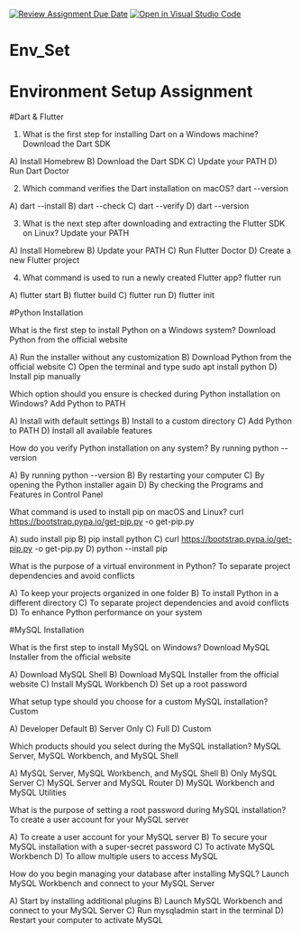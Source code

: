 [![Review Assignment Due Date](https://classroom.github.com/assets/deadline-readme-button-22041afd0340ce965d47ae6ef1cefeee28c7c493a6346c4f15d667ab976d596c.svg)](https://classroom.github.com/a/vnsr1XuU)
[![Open in Visual Studio Code](https://classroom.github.com/assets/open-in-vscode-2e0aaae1b6195c2367325f4f02e2d04e9abb55f0b24a779b69b11b9e10269abc.svg)](https://classroom.github.com/online_ide?assignment_repo_id=15629480&assignment_repo_type=AssignmentRepo)
# Env_Set

# Environment Setup Assignment

#Dart & Flutter

1. What is the first step for installing Dart on a Windows machine? Download the Dart SDK

A) Install Homebrew
B) Download the Dart SDK
C) Update your PATH
D) Run Dart Doctor


2. Which command verifies the Dart installation on macOS? dart --version

A) dart --install
B) dart --check
C) dart --verify
D) dart --version


3. What is the next step after downloading and extracting the Flutter SDK on Linux? Update your PATH

A) Install Homebrew
B) Update your PATH
C) Run Flutter Doctor
D) Create a new Flutter project


4. What command is used to run a newly created Flutter app? flutter run

A) flutter start
B) flutter build
C) flutter run
D) flutter init


#Python Installation

What is the first step to install Python on a Windows system? Download Python from the official website

A) Run the installer without any customization
B) Download Python from the official website
C) Open the terminal and type sudo apt install python
D) Install pip manually

Which option should you ensure is checked during Python installation on Windows? Add Python to PATH

A) Install with default settings
B) Install to a custom directory
C) Add Python to PATH
D) Install all available features

How do you verify Python installation on any system? By running python --version

A) By running python --version
B) By restarting your computer
C) By opening the Python installer again
D) By checking the Programs and Features in Control Panel

What command is used to install pip on macOS and Linux? curl https://bootstrap.pypa.io/get-pip.py -o get-pip.py

A) sudo install pip
B) pip install python
C) curl https://bootstrap.pypa.io/get-pip.py -o get-pip.py
D) python --install pip

What is the purpose of a virtual environment in Python? To separate project dependencies and avoid conflicts

A) To keep your projects organized in one folder
B) To install Python in a different directory
C) To separate project dependencies and avoid conflicts
D) To enhance Python performance on your system

#MySQL Installation

What is the first step to install MySQL on Windows? Download MySQL Installer from the official website

A) Download MySQL Shell
B) Download MySQL Installer from the official website
C) Install MySQL Workbench
D) Set up a root password

What setup type should you choose for a custom MySQL installation? Custom

A) Developer Default
B) Server Only
C) Full
D) Custom

Which products should you select during the MySQL installation? MySQL Server, MySQL Workbench, and MySQL Shell

A) MySQL Server, MySQL Workbench, and MySQL Shell
B) Only MySQL Server
C) MySQL Server and MySQL Router
D) MySQL Workbench and MySQL Utilities

What is the purpose of setting a root password during MySQL installation? To create a user account for your MySQL server

A) To create a user account for your MySQL server
B) To secure your MySQL installation with a super-secret password
C) To activate MySQL Workbench
D) To allow multiple users to access MySQL

How do you begin managing your database after installing MySQL? Launch MySQL Workbench and connect to your MySQL Server

A) Start by installing additional plugins
B) Launch MySQL Workbench and connect to your MySQL Server
C) Run mysqladmin start in the terminal
D) Restart your computer to activate MySQL
